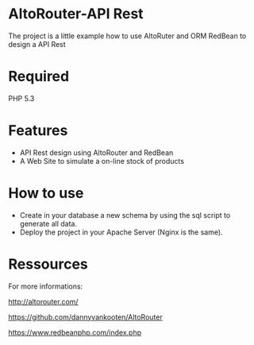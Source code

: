 # AltoRouter-API Rest

The project is a little example how to use AltoRuter and ORM RedBean to design a API Rest

# Required

PHP 5.3

# Features

- API Rest design using AltoRouter and RedBean
- A Web Site to simulate a on-line stock of products

# How to use

- Create in your database a new schema by using the sql script to generate all data.
- Deploy the project in your Apache Server (Nginx is the same).

# Ressources

For more informations:

http://altorouter.com/

https://github.com/dannyvankooten/AltoRouter

https://www.redbeanphp.com/index.php
